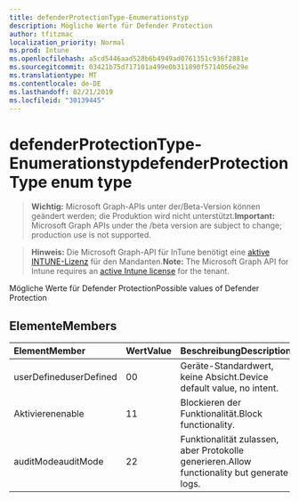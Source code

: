 ```yaml
---
title: defenderProtectionType-Enumerationstyp
description: Mögliche Werte für Defender Protection
author: tfitzmac
localization_priority: Normal
ms.prod: Intune
ms.openlocfilehash: a5cd5446aad528b6b4949ad0761351c936f2881e
ms.sourcegitcommit: 03421b75d717101a499e0b311890f5714056e29e
ms.translationtype: MT
ms.contentlocale: de-DE
ms.lasthandoff: 02/21/2019
ms.locfileid: "30139445"
---
```

# <a name="defenderprotectiontype-enum-type"></a><span data-ttu-id="85b2c-103">defenderProtectionType-Enumerationstyp</span><span class="sxs-lookup"><span data-stu-id="85b2c-103">defenderProtectionType enum type</span></span>

> <span data-ttu-id="85b2c-104">**Wichtig:** Microsoft Graph-APIs unter der/Beta-Version können geändert werden; die Produktion wird nicht unterstützt.</span><span class="sxs-lookup"><span data-stu-id="85b2c-104">**Important:** Microsoft Graph APIs under the /beta version are subject to change; production use is not supported.</span></span>

> <span data-ttu-id="85b2c-105">**Hinweis:** Die Microsoft Graph-API für InTune benötigt eine [aktive INTUNE-Lizenz](https://go.microsoft.com/fwlink/?linkid=839381) für den Mandanten.</span><span class="sxs-lookup"><span data-stu-id="85b2c-105">**Note:** The Microsoft Graph API for Intune requires an [active Intune license](https://go.microsoft.com/fwlink/?linkid=839381) for the tenant.</span></span>

<span data-ttu-id="85b2c-106">Mögliche Werte für Defender Protection</span><span class="sxs-lookup"><span data-stu-id="85b2c-106">Possible values of Defender Protection</span></span>

## <a name="members"></a><span data-ttu-id="85b2c-107">Elemente</span><span class="sxs-lookup"><span data-stu-id="85b2c-107">Members</span></span>
|<span data-ttu-id="85b2c-108">Element</span><span class="sxs-lookup"><span data-stu-id="85b2c-108">Member</span></span>|<span data-ttu-id="85b2c-109">Wert</span><span class="sxs-lookup"><span data-stu-id="85b2c-109">Value</span></span>|<span data-ttu-id="85b2c-110">Beschreibung</span><span class="sxs-lookup"><span data-stu-id="85b2c-110">Description</span></span>|
|:---|:---|:---|
|<span data-ttu-id="85b2c-111">userDefined</span><span class="sxs-lookup"><span data-stu-id="85b2c-111">userDefined</span></span>|<span data-ttu-id="85b2c-112">0</span><span class="sxs-lookup"><span data-stu-id="85b2c-112">0</span></span>|<span data-ttu-id="85b2c-113">Geräte-Standardwert, keine Absicht.</span><span class="sxs-lookup"><span data-stu-id="85b2c-113">Device default value, no intent.</span></span>|
|<span data-ttu-id="85b2c-114">Aktivieren</span><span class="sxs-lookup"><span data-stu-id="85b2c-114">enable</span></span>|<span data-ttu-id="85b2c-115">1</span><span class="sxs-lookup"><span data-stu-id="85b2c-115">1</span></span>|<span data-ttu-id="85b2c-116">Blockieren der Funktionalität.</span><span class="sxs-lookup"><span data-stu-id="85b2c-116">Block functionality.</span></span>|
|<span data-ttu-id="85b2c-117">auditMode</span><span class="sxs-lookup"><span data-stu-id="85b2c-117">auditMode</span></span>|<span data-ttu-id="85b2c-118">2</span><span class="sxs-lookup"><span data-stu-id="85b2c-118">2</span></span>|<span data-ttu-id="85b2c-119">Funktionalität zulassen, aber Protokolle generieren.</span><span class="sxs-lookup"><span data-stu-id="85b2c-119">Allow functionality but generate logs.</span></span>|




